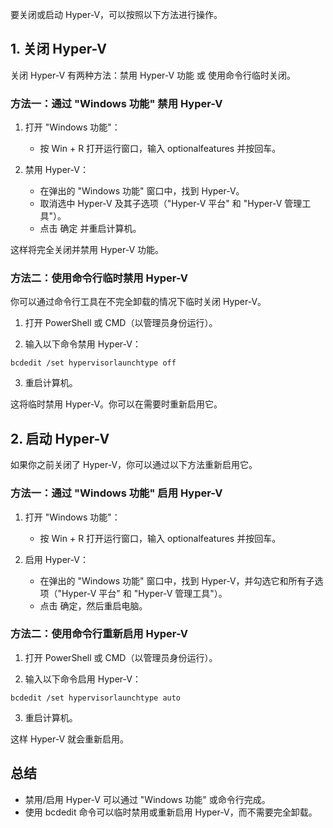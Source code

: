 要关闭或启动 Hyper-V，可以按照以下方法进行操作。

## 1. 关闭 Hyper-V
关闭 Hyper-V 有两种方法：禁用 Hyper-V 功能 或 使用命令行临时关闭。

### 方法一：通过 "Windows 功能" 禁用 Hyper-V
1. 打开 "Windows 功能"：

    - 按 Win + R 打开运行窗口，输入 optionalfeatures 并按回车。
2. 禁用 Hyper-V：

    - 在弹出的 "Windows 功能" 窗口中，找到 Hyper-V。
    - 取消选中 Hyper-V 及其子选项（"Hyper-V 平台" 和 "Hyper-V 管理工具"）。
    - 点击 确定 并重启计算机。

这样将完全关闭并禁用 Hyper-V 功能。

### 方法二：使用命令行临时禁用 Hyper-V
你可以通过命令行工具在不完全卸载的情况下临时关闭 Hyper-V。

1. 打开 PowerShell 或 CMD（以管理员身份运行）。

2. 输入以下命令禁用 Hyper-V：
```
bcdedit /set hypervisorlaunchtype off
```
3. 重启计算机。

这将临时禁用 Hyper-V。你可以在需要时重新启用它。

## 2. 启动 Hyper-V
如果你之前关闭了 Hyper-V，你可以通过以下方法重新启用它。

### 方法一：通过 "Windows 功能" 启用 Hyper-V
1. 打开 "Windows 功能"：

    - 按 Win + R 打开运行窗口，输入 optionalfeatures 并按回车。
2. 启用 Hyper-V：

    - 在弹出的 "Windows 功能" 窗口中，找到 Hyper-V，并勾选它和所有子选项（"Hyper-V 平台" 和 "Hyper-V 管理工具"）。
    - 点击 确定，然后重启电脑。
### 方法二：使用命令行重新启用 Hyper-V
1. 打开 PowerShell 或 CMD（以管理员身份运行）。

2. 输入以下命令启用 Hyper-V：
```
bcdedit /set hypervisorlaunchtype auto
```
3. 重启计算机。

这样 Hyper-V 就会重新启用。

## 总结
- 禁用/启用 Hyper-V 可以通过 "Windows 功能" 或命令行完成。
- 使用 bcdedit 命令可以临时禁用或重新启用 Hyper-V，而不需要完全卸载。
